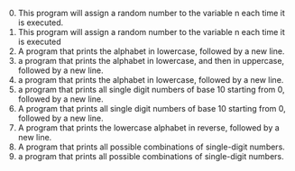 0. This program will assign a random number to the variable n each time it is executed. 
1. This program will assign a random number to the variable n each time it is executed
2. A  program that prints the alphabet in lowercase, followed by a new line.
3. a program that prints the alphabet in lowercase, and then in uppercase, followed by a new line.
4. a program that prints the alphabet in lowercase, followed by a new line.
5. a program that prints all single digit numbers of base 10 starting from 0, followed by a new line.
6. A  program that prints all single digit numbers of base 10 starting from 0, followed by a new line.
7. A program that prints the lowercase alphabet in reverse, followed by a new line.
8. A  program that prints all possible combinations of single-digit numbers.
9. a program that prints all possible combinations of single-digit numbers.
